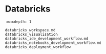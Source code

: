 # Databricks


```{toctree}
:maxdepth: 1

databricks_workspace.md
databricks_visualisation
databricks_ide_development_workflow.md
databricks_notebooks_development_workflow.md
databricks_deployment_workflow
```
